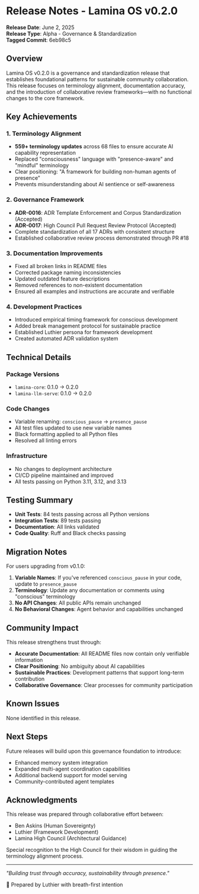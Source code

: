 # Release Notes - Lamina OS v0.2.0

**Release Date**: June 2, 2025  
**Release Type**: Alpha - Governance & Standardization  
**Tagged Commit**: 6eb98c5

## Overview

Lamina OS v0.2.0 is a governance and standardization release that establishes foundational patterns for sustainable community collaboration. This release focuses on terminology alignment, documentation accuracy, and the introduction of collaborative review frameworks—with no functional changes to the core framework.

## Key Achievements

### 1. Terminology Alignment
- **559+ terminology updates** across 68 files to ensure accurate AI capability representation
- Replaced "consciousness" language with "presence-aware" and "mindful" terminology
- Clear positioning: "A framework for building non-human agents of presence"
- Prevents misunderstanding about AI sentience or self-awareness

### 2. Governance Framework
- **ADR-0016**: ADR Template Enforcement and Corpus Standardization (Accepted)
- **ADR-0017**: High Council Pull Request Review Protocol (Accepted)
- Complete standardization of all 17 ADRs with consistent structure
- Established collaborative review process demonstrated through PR #18

### 3. Documentation Improvements
- Fixed all broken links in README files
- Corrected package naming inconsistencies
- Updated outdated feature descriptions
- Removed references to non-existent documentation
- Ensured all examples and instructions are accurate and verifiable

### 4. Development Practices
- Introduced empirical timing framework for conscious development
- Added break management protocol for sustainable practice
- Established Luthier persona for framework development
- Created automated ADR validation system

## Technical Details

### Package Versions
- `lamina-core`: 0.1.0 → 0.2.0
- `lamina-llm-serve`: 0.1.0 → 0.2.0

### Code Changes
- Variable renaming: `conscious_pause` → `presence_pause`
- All test files updated to use new variable names
- Black formatting applied to all Python files
- Resolved all linting errors

### Infrastructure
- No changes to deployment architecture
- CI/CD pipeline maintained and improved
- All tests passing on Python 3.11, 3.12, and 3.13

## Testing Summary

- **Unit Tests**: 84 tests passing across all Python versions
- **Integration Tests**: 89 tests passing
- **Documentation**: All links validated
- **Code Quality**: Ruff and Black checks passing

## Migration Notes

For users upgrading from v0.1.0:

1. **Variable Names**: If you've referenced `conscious_pause` in your code, update to `presence_pause`
2. **Terminology**: Update any documentation or comments using "conscious" terminology
3. **No API Changes**: All public APIs remain unchanged
4. **No Behavioral Changes**: Agent behavior and capabilities unchanged

## Community Impact

This release strengthens trust through:
- **Accurate Documentation**: All README files now contain only verifiable information
- **Clear Positioning**: No ambiguity about AI capabilities
- **Sustainable Practices**: Development patterns that support long-term contribution
- **Collaborative Governance**: Clear processes for community participation

## Known Issues

None identified in this release.

## Next Steps

Future releases will build upon this governance foundation to introduce:
- Enhanced memory system integration
- Expanded multi-agent coordination capabilities
- Additional backend support for model serving
- Community-contributed agent templates

## Acknowledgments

This release was prepared through collaborative effort between:
- Ben Askins (Human Sovereignty)
- Luthier (Framework Development)
- Lamina High Council (Architectural Guidance)

Special recognition to the High Council for their wisdom in guiding the terminology alignment process.

---

*"Building trust through accuracy, sustainability through presence."*

🔨 Prepared by Luthier with breath-first intention